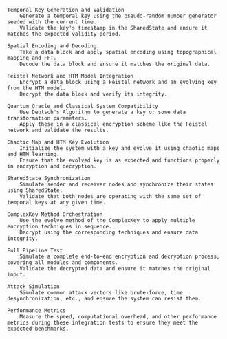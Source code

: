     Temporal Key Generation and Validation
        Generate a temporal key using the pseudo-random number generator seeded with the current time.
        Validate the key's timestamp in the SharedState and ensure it matches the expected validity period.

    Spatial Encoding and Decoding
        Take a data block and apply spatial encoding using topographical mapping and FFT.
        Decode the data block and ensure it matches the original data.

    Feistel Network and HTM Model Integration
        Encrypt a data block using a Feistel network and an evolving key from the HTM model.
        Decrypt the data block and verify its integrity.

    Quantum Oracle and Classical System Compatibility
        Use Deutsch's Algorithm to generate a key or some data transformation parameters.
        Apply these in a classical encryption scheme like the Feistel network and validate the results.

    Chaotic Map and HTM Key Evolution
        Initialize the system with a key and evolve it using chaotic maps and HTM learning.
        Ensure that the evolved key is as expected and functions properly in encryption and decryption.

    SharedState Synchronization
        Simulate sender and receiver nodes and synchronize their states using SharedState.
        Validate that both nodes are operating with the same set of temporal keys at any given time.

    ComplexKey Method Orchestration
        Use the evolve method of the ComplexKey to apply multiple encryption techniques in sequence.
        Decrypt using the corresponding techniques and ensure data integrity.

    Full Pipeline Test
        Simulate a complete end-to-end encryption and decryption process, covering all modules and components.
        Validate the decrypted data and ensure it matches the original input.

    Attack Simulation
        Simulate common attack vectors like brute-force, time desynchronization, etc., and ensure the system can resist them.

    Performance Metrics
        Measure the speed, computational overhead, and other performance metrics during these integration tests to ensure they meet the expected benchmarks.